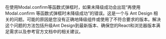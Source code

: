 在使用Modal.confirm等函数式弹框时，如果未降级成功会出现“再使用 Modal.confirm 等函数式弹框时未降级成功”的错误。这是一个与 Ant Design 相关的问题。可能的原因是您没有正确地降级组件或使用了不符合要求的版本。解决这个问题的方法包括升级Ant Design到最新版本、确保您的React和浏览器版本满足需求以及参考官方文档中的相关建议。
